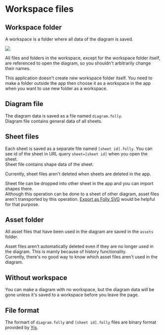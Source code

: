 # Workspace files

## Workspace folder
A workspace is a folder where all data of the diagram is saved.  

![](/assets/workspace-files.png)

All files and folders in the workspace, except for the workspace folder itself, are referenced to open the diagram, so you shouldn't arbitrarily change their names.

This application doesn't create new workspace folder itself. You need to make a folder outside the app then choose it as a workspace in the app when you want to use new folder as a workspace.

## Diagram file
The diagram data is saved as a file named `diagram.folly`.  
Diagram file contains general data of all sheets.

## Sheet files
Each sheet is saved as a separate file named `[sheet id].folly`.  You can see id of the sheet in URL query `sheet=[sheet id]` when you open the sheet.  
Sheet file contains shape data of the sheet.

Currently, sheet files aren't deleted when sheets are deleted in the app.

Sheet file can be dropped into other sheet in the app and you can import shapes there.  
Although this operation can be done to a sheet of other diagram, asset files aren't transported by this operation.
[Export as Folly SVG](/export.html#export-as-folly-svg) would be helpful for that purpose.

## Asset folder
All asset files that have been used in the diagram are saved in the `assets` folder.

Asset files aren't automatically deleted even if they are no longer used in the diagram. This is mainly because of history functionality.  
Currently, there's no good way to know which asset files aren't used in the diagram.

## Without workspace
You can make a diagram with no workspace, but the diagram data will be gone unless it's saved to a workspace before you leave the page.

## File format
The formart of `diagram.folly` and `[sheet id].folly` files are binary format provided by [Yjs](https://docs.yjs.dev/).
